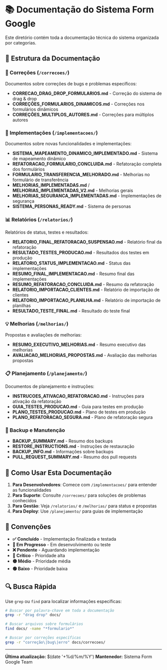 # 📚 Documentação do Sistema Form Google

Este diretório contém toda a documentação técnica do sistema organizada por categorias.

## 📁 Estrutura da Documentação

### 🔧 Correções (`/correcoes/`)

Documentos sobre correções de bugs e problemas específicos:

- **CORRECAO_DRAG_DROP_FORMULARIOS.md** - Correção do sistema de drag & drop
- **CORREÇÕES_FORMULARIOS_DINAMICOS.md** - Correções nos formulários dinâmicos
- **CORREÇÕES_MULTIPLOS_AUTORES.md** - Correções para múltiplos autores

### 🚀 Implementações (`/implementacoes/`)

Documentos sobre novas funcionalidades e implementações:

- **SISTEMA_MAPEAMENTO_DINAMICO_IMPLEMENTADO.md** - Sistema de mapeamento dinâmico
- **REFATORACAO_FORMULARIO_CONCLUIDA.md** - Refatoração completa dos formulários
- **FORMULARIO_TRANSFERENCIA_MELHORADO.md** - Melhorias no formulário de transferência
- **MELHORIAS_IMPLEMENTADAS.md** / **MELHORIAS_IMPLEMENTADAS_V2.md** - Melhorias gerais
- **MELHORIAS_SEGURANCA_IMPLEMENTADAS.md** - Implementações de segurança
- **SISTEMA_PERSONAS_READY.md** - Sistema de personas

### 📊 Relatórios (`/relatorios/`)

Relatórios de status, testes e resultados:

- **RELATORIO_FINAL_REFATORACAO_SUSPENSAO.md** - Relatório final da refatoração
- **RESULTADO_TESTES_PRODUCAO.md** - Resultados dos testes em produção
- **RELATORIO_STATUS_IMPLEMENTACAO.md** - Status das implementações
- **RESUMO_FINAL_IMPLEMENTACAO.md** - Resumo final das implementações
- **RESUMO_REFATORACAO_CONCLUIDA.md** - Resumo da refatoração
- **RELATORIO_IMPORTACAO_CLIENTES.md** - Relatório de importação de clientes
- **RELATORIO_IMPORTACAO_PLANILHA.md** - Relatório de importação de planilhas
- **RESULTADO_TESTE_FINAL.md** - Resultado do teste final

### 💡 Melhorias (`/melhorias/`)

Propostas e avaliações de melhorias:

- **RESUMO_EXECUTIVO_MELHORIAS.md** - Resumo executivo das melhorias
- **AVALIACAO_MELHORIAS_PROPOSTAS.md** - Avaliação das melhorias propostas

### 📋 Planejamento (`/planejamento/`)

Documentos de planejamento e instruções:

- **INSTRUCOES_ATIVACAO_REFATORACAO.md** - Instruções para ativação da refatoração
- **GUIA_TESTES_PRODUCAO.md** - Guia para testes em produção
- **PLANO_TESTES_PRODUCAO.md** - Plano de testes em produção
- **PLANO_REFATORACAO_SEGURA.md** - Plano de refatoração segura

### 🔄 Backup e Manutenção

- **BACKUP_SUMMARY.md** - Resumo dos backups
- **RESTORE_INSTRUCTIONS.md** - Instruções de restauração
- **BACKUP_INFO.md** - Informações sobre backups
- **PULL_REQUEST_SUMMARY.md** - Resumo dos pull requests

## 🎯 Como Usar Esta Documentação

1. **Para Desenvolvedores**: Comece com `/implementacoes/` para entender as funcionalidades
2. **Para Suporte**: Consulte `/correcoes/` para soluções de problemas conhecidos
3. **Para Gestão**: Veja `/relatorios/` e `/melhorias/` para status e propostas
4. **Para Deploy**: Use `/planejamento/` para guias de implementação

## 📝 Convenções

- **✅ Concluído** - Implementação finalizada e testada
- **🔄 Em Progresso** - Em desenvolvimento ou teste
- **❌ Pendente** - Aguardando implementação
- **🔴 Crítico** - Prioridade alta
- **🟡 Médio** - Prioridade média
- **🟢 Baixo** - Prioridade baixa

## 🔍 Busca Rápida

Use `grep` ou `find` para localizar informações específicas:

```bash
# Buscar por palavra-chave em toda a documentação
grep -r "drag drop" docs/

# Buscar arquivos sobre formulários
find docs/ -name "*formulario*"

# Buscar por correções específicas
grep -r "correção\|bug\|erro" docs/correcoes/
```

---

**Última atualização:** $(date '+%d/%m/%Y')
**Mantenedor:** Sistema Form Google Team
